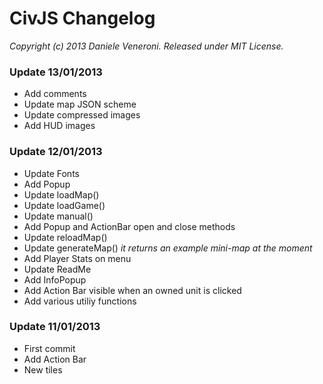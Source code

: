 # CivJS Changelog

_Copyright (c) 2013 Daniele Veneroni. Released under MIT License._

### Update 13/01/2013

* Add comments
* Update map JSON scheme
* Update compressed images
* Add HUD images

### Update 12/01/2013

* Update Fonts
* Add Popup
* Update loadMap()
* Update loadGame()
* Update manual()
* Add Popup and ActionBar open and close methods
* Update reloadMap()
* Update generateMap() _it returns an example mini-map at the moment_
* Add Player Stats on menu
* Update ReadMe
* Add InfoPopup
* Add Action Bar visible when an owned unit is clicked
* Add various utiliy functions

### Update 11/01/2013

* First commit
* Add Action Bar
* New tiles